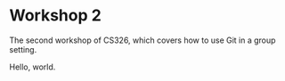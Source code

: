 # Workshop 2

The second workshop of CS326, which covers how to use Git in a group setting.

Hello, world.
